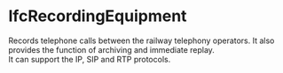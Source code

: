 IfcRecordingEquipment
=====================
Records telephone calls between the railway telephony operators. It also
provides the function of archiving and immediate replay.  
It can support the IP, SIP and RTP protocols.


